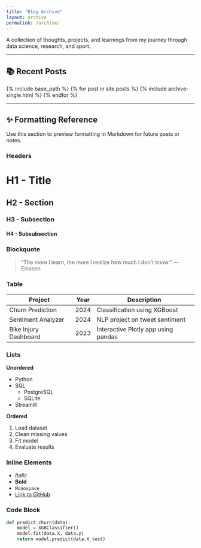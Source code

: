 ```yaml
---
title: "Blog Archive"
layout: archive
permalink: /archive/
---
```


A collection of thoughts, projects, and learnings from my journey through data science, research, and sport.

---

## 📚 Recent Posts

{% include base_path %}
{% for post in site.posts %}
  {% include archive-single.html %}
{% endfor %}

---

## ✨ Formatting Reference

Use this section to preview formatting in Markdown for future posts or notes.

### Headers

# H1 - Title  
## H2 - Section  
### H3 - Subsection  
#### H4 - Subsubsection  

### Blockquote

> “The more I learn, the more I realize how much I don't know.” —Einstein

### Table

| Project                | Year | Description                             |
|------------------------|------|-----------------------------------------|
| Churn Prediction       | 2024 | Classification using XGBoost            |
| Sentiment Analyzer     | 2024 | NLP project on tweet sentiment          |
| Bike Injury Dashboard  | 2023 | Interactive Plotly app using pandas     |

### Lists

**Unordered**
- Python
- SQL
  - PostgreSQL
  - SQLite
- Streamlit

**Ordered**
1. Load dataset
2. Clean missing values
3. Fit model
4. Evaluate results

### Inline Elements

- *Italic*
- **Bold**
- `Monospace`
- [Link to GitHub](https://github.com/tercasaskova311)

### Code Block

```python
def predict_churn(data):
    model = XGBClassifier()
    model.fit(data.X, data.y)
    return model.predict(data.X_test)
